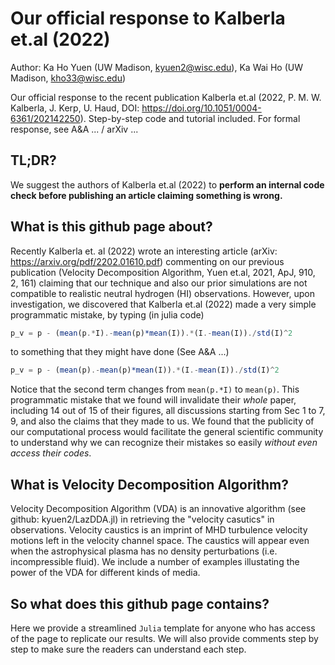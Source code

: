 # Our official response to Kalberla et.al (2022)

Author: Ka Ho Yuen (UW Madison, kyuen2@wisc.edu), Ka Wai Ho (UW Madison, kho33@wisc.edu)

Our official response to the recent publication Kalberla et.al (2022, P. M. W. Kalberla, J. Kerp, U. Haud, DOI: https://doi.org/10.1051/0004-6361/202142250). Step-by-step code and tutorial included. For formal response, see A&A ... / arXiv ...

## TL;DR? 

We suggest the authors of Kalberla et.al (2022) to **perform an internal code check before publishing an article claiming something is wrong.**

## What is this github page about?

Recently Kalberla et. al (2022) wrote an interesting article (arXiv: https://arxiv.org/pdf/2202.01610.pdf) commenting on our previous publication (Velocity Decomposition Algorithm, Yuen et.al, 2021, ApJ, 910, 2, 161) claiming that our technique and also our prior simulations are not compatible to realistic neutral hydrogen (HI) observations. However, upon investigation, we discovered that Kalberla et.al (2022) made a very simple programmatic mistake, by typing (in julia code)
```julia
p_v = p - (mean(p.*I).-mean(p)*mean(I)).*(I.-mean(I))./std(I)^2
```

to something that they might have done (See A&A ...)
```julia
p_v = p - (mean(p).-mean(p)*mean(I)).*(I.-mean(I))./std(I)^2
```

Notice that the second term changes from `mean(p.*I)` to `mean(p)`. This programmatic mistake that we found will invalidate their _whole_ paper, including 14 out of 15 of their figures, all discussions starting from Sec 1 to 7, 9, and also the claims that they made to us. We found that the publicity of our computational process would facilitate the general scientific community to understand why we can recognize their mistakes so easily _without even access their codes_.

## What is Velocity Decomposition Algorithm?

Velocity Decomposition Algorithm (VDA) is an innovative algorithm (see github: kyuen2/LazDDA.jl) in retrieving the "velocity casutics" in observations. Velocity caustics is an imprint of MHD turbulence velocity motions left in the velocity channel space. The caustics will appear even when the astrophysical plasma has no density perturbations (i.e. incompressible fluid). We include a number of examples illustating the power of the VDA for different kinds of media.

## So what does this github page contains?

Here we provide a streamlined `Julia` template for anyone who has access of the page to replicate our results. We will also provide comments step by step to make sure the readers can understand each step.

